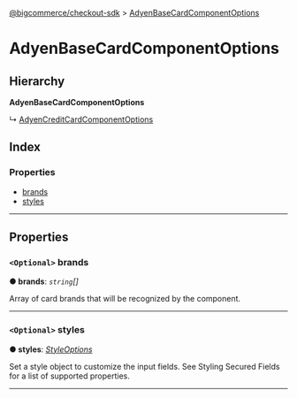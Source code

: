 [@bigcommerce/checkout-sdk](../README.md) > [AdyenBaseCardComponentOptions](../interfaces/adyenbasecardcomponentoptions.md)

# AdyenBaseCardComponentOptions

## Hierarchy

**AdyenBaseCardComponentOptions**

↳  [AdyenCreditCardComponentOptions](adyencreditcardcomponentoptions.md)

## Index

### Properties

* [brands](adyenbasecardcomponentoptions.md#brands)
* [styles](adyenbasecardcomponentoptions.md#styles)

---

## Properties

<a id="brands"></a>

### `<Optional>` brands

**● brands**: *`string`[]*

Array of card brands that will be recognized by the component.

___
<a id="styles"></a>

### `<Optional>` styles

**● styles**: *[StyleOptions](styleoptions.md)*

Set a style object to customize the input fields. See Styling Secured Fields for a list of supported properties.

___

